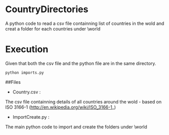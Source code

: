 CountryDirectories
=========
 A python code to read a csv file containning list of countries in the wold and creat a folder for each countries under \world 
 
Execution 
=========
Given that both the csv file and the python file are in the same directory.

```shell
python imports.py 
```

##Files

 * Country.csv : 
 

 The csv file containning details of all countries around the wold - based on ISO 3166-1
 (http://en.wikipedia.org/wiki/ISO_3166-1_)
 
 * ImportCreate.py : 


The main python code to import and create the folders under \world
 
 
